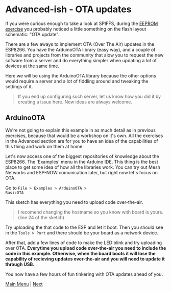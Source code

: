 # Advanced-ish - OTA updates

If you were curious enough to take a look at SPIFFS, during the [EEPROM exercise](./ex5.md) you probably noticed a little something on the flash layout schematic: "OTA update".

There are a few aways to implement OTA (Over The Air) updates in the ESP8266. You have the ArduinoOTA library (easy way), and a couple of libraries and projects from the community that alow you to request the new sofware from a server and do everything simpler when updating a lot of devices at the same time.

Here we will be using the ArduinoOTA library because the other options would require a server and a lot of fiddling around and tweaking the settings of it.

> If you end up configuring such server, let us know how you did it by creating a issue here. New ideas are always welcome.

## ArduinoOTA

We're not going to explain this example in as much detail as in previous exercises, because that would be a workshop on it's own. All the exercises in the Advanced section are for you to have an idea of the capabilities of this thing and work on them at home.

Let's now access one of the biggest repositories of knowledge about the ESP8266. The 'Examples' menu in the Arduino IDE.
This thing is the best place to get some idea of how all the libraries work. You can try out Mesh Networks and ESP-NOW comunication later, but right now let's focus on OTA.

Go to <code>File > Examples > ArduinoOTA > BasicOTA</code>

This sketch has everything you need to upload code over-the-air.

> I recomend changing the hostname so you know with board is yours. (line 24 of the sketch)

Try uploading the that code to the ESP and let it boot. Then you should see in the <code>Tools > Port</code> and there should be your board as a network device.

After that, add a few lines of code to make the LED blink and try uploading over OTA. <strong>Everytime you upload code over-the-air you need to include the code in this example. Otherwise, when the board boots it will lose the capability of recieving updates over-the-air and you will need to update it through USB.</strong>

You now have a few hours of fun tinkering with OTA updates ahead of you.

[Main Menu](../readme.md) | [Next](./ex8.md)
